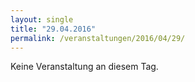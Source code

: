 ```yaml
---
layout: single
title: "29.04.2016"
permalink: /veranstaltungen/2016/04/29/
---
```


Keine Veranstaltung an diesem Tag.
